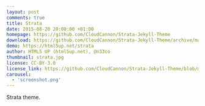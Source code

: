 ```yaml
---
layout: post
comments: true
title: Strata
date: 2015-08-20 20:00:00 +01:00
homepage: https://github.com/CloudCannon/Strata-Jekyll-Theme
download: https://github.com/CloudCannon/Strata-Jekyll-Theme/archive/master.zip
demo: https://html5up.net/strata
author: HTML5 UP (html5up.net), @n33co
thumbnail: strata.jpg
license: CC-BY-3.0
license_link: https://github.com/CloudCannon/Strata-Jekyll-Theme/blob/master/LICENSE.txt
carousel:
  - 'screenshot.png'
---
```


Strata theme.
